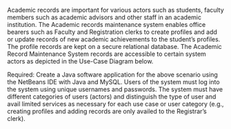 Academic records are important for various actors such as students, 
faculty members such as academic advisors and other staff in an academic institution. 
The Academic records maintenance system enables office bearers such as Faculty and Registration 
clerks to create profiles and add or update records of new academic achievements to the student’s profiles. 
The profile records are kept on a secure relational database. The Academic Record Maintenance System records
are accessible to certain system actors as depicted in the Use-Case Diagram below.

Required:
Create a Java software application for the above scenario using the NetBeans IDE with Java and MySQL. 
Users of the system must log into the system using unique usernames and passwords. 
The system must have different categories of users (actors) and distinguish the type of user and 
avail limited services as necessary for each use case or user category (e.g., creating profiles and 
adding records are only availed to the Registrar’s clerk).